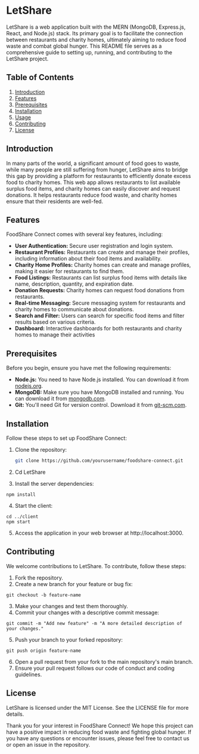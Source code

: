 # LetShare
LetShare is a web application built with the MERN (MongoDB, Express.js, React, and Node.js) stack. Its primary goal is to facilitate the connection between restaurants and charity homes, ultimately aiming to reduce food waste and combat global hunger. This README file serves as a comprehensive guide to setting up, running, and contributing to the LetShare project.

## Table of Contents

1. [Introduction](#introduction)
2. [Features](#features)
3. [Prerequisites](#prerequisites)
4. [Installation](#installation)
5. [Usage](#usage)
6. [Contributing](#contributing)
7. [License](#license)

## Introduction

In many parts of the world, a significant amount of food goes to waste, while many people are still suffering from hunger, LetShare aims to bridge this gap by providing a platform for restaurants to efficiently donate excess food to charity homes. This web app allows restaurants to list available surplus food items, and charity homes can easily discover and request donations. It helps restaurants reduce food waste, and charity homes ensure that their residents are well-fed.

## Features

FoodShare Connect comes with several key features, including:

- **User Authentication:** Secure user registration and login system.
- **Restaurant Profiles:** Restaurants can create and manage their profiles, including information about their food items and availability.
- **Charity Home Profiles:** Charity homes can create and manage profiles, making it easier for restaurants to find them.
- **Food Listings:** Restaurants can list surplus food items with details like name, description, quantity, and expiration date.
- **Donation Requests:** Charity homes can request food donations from restaurants.
- **Real-time Messaging:** Secure messaging system for restaurants and charity homes to communicate about donations.
- **Search and Filter:** Users can search for specific food items and filter results based on various criteria.
- **Dashboard:** Interactive dashboards for both restaurants and charity homes to manage their activities

## Prerequisites

Before you begin, ensure you have met the following requirements:

- **Node.js:** You need to have Node.js installed. You can download it from [nodejs.org](https://nodejs.org/).
- **MongoDB:** Make sure you have MongoDB installed and running. You can download it from [mongodb.com](https://www.mongodb.com/).
- **Git:** You'll need Git for version control. Download it from [git-scm.com](https://git-scm.com/).

## Installation

Follow these steps to set up FoodShare Connect:

1. Clone the repository:

   ```bash
   git clone https://github.com/yourusername/foodshare-connect.git
   ```
2. Cd LetShare

3. Install the server dependencies:
  ``` cd server
npm install
```

4. Start the client:
```
cd ../client
npm start
```
5. Access the application in your web browser at http://localhost:3000.

## Contributing
We welcome contributions to LetShare. To contribute, follow these steps:

1. Fork the repository.
2. Create a new branch for your feature or bug fix:
```
git checkout -b feature-name
```
3. Make your changes and test them thoroughly.
4. Commit your changes with a descriptive commit message:
```
git commit -m "Add new feature" -m "A more detailed description of your changes."
```
5. Push your branch to your forked repository:

```
git push origin feature-name
```
6. Open a pull request from your fork to the main repository's main branch.
7. Ensure your pull request follows our code of conduct and coding guidelines.

## License
LetShare is licensed under the MIT License. See the LICENSE file for more details.

Thank you for your interest in FoodShare Connect! We hope this project can have a positive impact in reducing food waste 
and fighting global hunger. If you have any questions or encounter issues, please feel free to contact us or open an issue in the repository.
